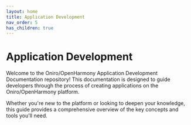 ```yaml
---
layout: home
title: Application Development
nav_order: 5
has_children: true
---
```


<!-- 1. Getting Started (ide-getting-started)
2. User Interface (ide-user-interface)
3. Code Editing (ide-code-editing)
4. Code Navigation (ide-code-navigation) 
5. Refactoring (ide-refactoring)
6. Building and Debugging (ide-building-and-debugging)
7. Language Support (ide-language-support)
-->

# Application Development
Welcome to the Oniro/OpenHarmony Application Development Documentation repository! This documentation is designed to guide developers through the process of creating applications on the Oniro/OpenHarmony platform.  

Whether you're new to the platform or looking to deepen your knowledge, this guide provides a comprehensive overview of the key concepts and tools you'll need.

